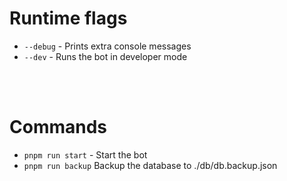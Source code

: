 # Runtime flags

- `--debug` - Prints extra console messages
- `--dev` - Runs the bot in developer mode

<br>
<br>

# Commands

- `pnpm run start` - Start the bot
- `pnpm run backup` Backup the database to ./db/db.backup.json